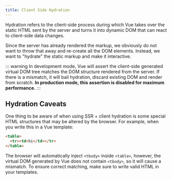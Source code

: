 ```yaml
---
title: Client Side Hydration
---
```

Hydration refers to the client-side process during which Vue takes over the static HTML sent by the server and turns it into dynamic DOM that can react to client-side data changes.

Since the server has already rendered the markup, we obviously do not want to throw that away and re-create all the DOM elements. Instead, we want to "hydrate" the static markup and make it interactive.

::: warning
In development mode, Vue will assert the client-side generated virtual DOM tree matches the DOM structure rendered from the server. If there is a mismatch, it will bail hydration, discard existing DOM and render from scratch. **In production mode, this assertion is disabled for maximum performance.**
:::

## Hydration Caveats
One thing to be aware of when using SSR + client hydration is some special HTML structures that may be altered by the browser. For example, when you write this in a Vue template:

```html
<table>
  <tr><td>hi</td></tr>
</table>
```

The browser will automatically inject `<tbody>` inside `<table>`, however, the virtual DOM generated by Vue does not contain `<tbody>`, so it will cause a mismatch. To ensure correct matching, make sure to write valid HTML in your templates.
